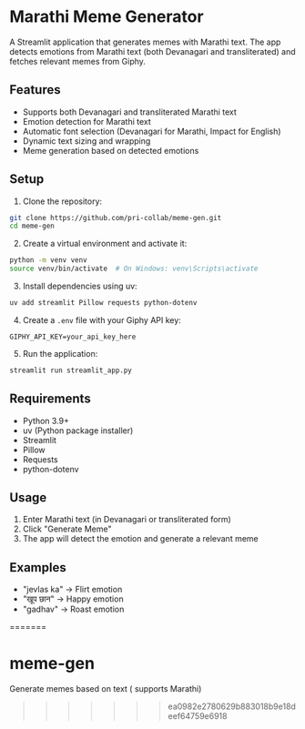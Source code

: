 # Marathi Meme Generator

A Streamlit application that generates memes with Marathi text. The app detects emotions from Marathi text (both Devanagari and transliterated) and fetches relevant memes from Giphy.

## Features

- Supports both Devanagari and transliterated Marathi text
- Emotion detection for Marathi text
- Automatic font selection (Devanagari for Marathi, Impact for English)
- Dynamic text sizing and wrapping
- Meme generation based on detected emotions

## Setup

1. Clone the repository:
```bash
git clone https://github.com/pri-collab/meme-gen.git
cd meme-gen
```

2. Create a virtual environment and activate it:
```bash
python -m venv venv
source venv/bin/activate  # On Windows: venv\Scripts\activate
```

3. Install dependencies using uv:
```bash
uv add streamlit Pillow requests python-dotenv
```

4. Create a `.env` file with your Giphy API key:
```
GIPHY_API_KEY=your_api_key_here
```

5. Run the application:
```bash
streamlit run streamlit_app.py
```

## Requirements

- Python 3.9+
- uv (Python package installer)
- Streamlit
- Pillow
- Requests
- python-dotenv

## Usage

1. Enter Marathi text (in Devanagari or transliterated form)
2. Click "Generate Meme"
3. The app will detect the emotion and generate a relevant meme

## Examples

- "jevlas ka" → Flirt emotion
- "खूप छान" → Happy emotion
- "gadhav" → Roast emotion

=======
# meme-gen
Generate memes based on text ( supports Marathi)
>>>>>>> ea0982e2780629b883018b9e18deef64759e6918
